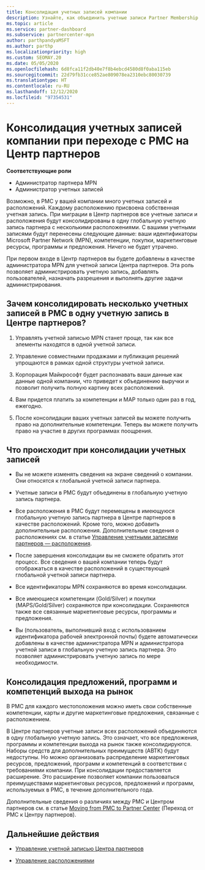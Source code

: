 ```yaml
---
title: Консолидация учетных записей компании
description: Узнайте, как объединить учетные записи Partner Membership Center (PMC) в одну учетную запись в Центре партнеров. Относится к переходу с PMC на Центр партнеров.
ms.topic: article
ms.service: partner-dashboard
ms.subservice: partnercenter-mpn
author: parthpandyaMSFT
ms.author: parthp
ms.localizationpriority: high
ms.custom: SEOMAY.20
ms.date: 05/05/2020
ms.openlocfilehash: 6d8fca11f2db40e7f8b4ebcd4580d8f0aba115eb
ms.sourcegitcommit: 22d79fb31cce852ae809078ea2310ebc80030739
ms.translationtype: HT
ms.contentlocale: ru-RU
ms.lasthandoff: 12/12/2020
ms.locfileid: "97354531"
---
```

# <a name="consolidate-your-company-accounts-when-migrating-from-pmc-to-partner-center"></a>Консолидация учетных записей компании при переходе с PMC на Центр партнеров

**Соответствующие роли**

- Администратор партнера MPN
- Администратор учетных записей

Возможно, в PMC у вашей компании много учетных записей и расположений. Каждому расположению присвоена собственная учетная запись. При миграции в Центр партнеров все учетные записи и расположения будут консолидированы в одну глобальную учетную запись партнера с несколькими расположениями. С вашими учетными записями будут перенесены следующие данные: ваши идентификаторы Microsoft Partner Network (MPN), компетенции, покупки, маркетинговые ресурсы, программы и предложения. Ничего не будет утрачено.

При первом входе в Центр партнеров вы будете добавлены в качестве администратора MPN для учетной записи Центра партнеров. Эта роль позволяет администрировать учетную запись, добавлять пользователей, назначать разрешения и выполнять другие задачи администрирования.

## <a name="why-should-you-consolidate-your-multiple-accounts-in-pmc-into-one-account-in-partner-center"></a>Зачем консолидировать несколько учетных записей в PMC в одну учетную запись в Центре партнеров?

1. Управлять учетной записью MPN станет проще, так как все элементы находятся в одной учетной записи.

2. Управление совместными продажами и публикация решений упрощаются в рамках одной структуры учетной записи.

3. Корпорация Майкрософт будет распознавать ваши данные как данные одной компании, что приведет к объединению выручки и позволит получить полную картину всех расположений.  

4. Вам придется платить за компетенции и MAP только один раз в год, ежегодно.

5. После консолидации ваших учетных записей вы можете получить право на дополнительные компетенции. Теперь вы можете получить право на участие в других программах поощрения.

## <a name="what-happens-during-consolidation-of-accounts"></a>Что происходит при консолидации учетных записей

- Вы не можете изменять сведения на экране сведений о компании. Они относятся к глобальной учетной записи партнера.

- Учетные записи в PMC будут объединены в глобальную учетную запись партнера.

- Все расположения в PMC будут перемещены в имеющуюся глобальную учетную запись партнера в Центре партнеров в качестве расположений. Кроме того, можно добавить дополнительные расположения. Дополнительные сведения о расположениях см. в статье [Управление учетными записями партнеров — расположения](manage-locations.md).

- После завершения консолидации вы не сможете обратить этот процесс. Все сведения о вашей компании теперь будут отображаться в качестве расположений в существующей глобальной учетной записи партнера. 

- Все идентификаторы MPN сохраняются во время консолидации.

- Все имеющиеся компетенции (Gold/Silver) и покупки (MAPS/Gold/Silver) сохраняются при консолидации. Сохраняются также все связанные маркетинговые ресурсы, программы и предложения.

- Вы (пользователь, выполнивший вход с использованием идентификатора рабочей электронной почты) будете автоматически добавлены в качестве администратора MPN и администратора учетной записи в глобальную учетную запись партнера. Это позволяет администрировать учетную запись по мере необходимости.

## <a name="consolidating-your-go-to-market-offers-programs-and-competencies"></a>Консолидация предложений, программ и компетенций выхода на рынок

В PMC для каждого местоположения можно иметь свои собственные компетенции, карты и другие маркетинговые предложения, связанные с расположением.

В Центре партнеров учетные записи всех расположений объединяются в одну глобальную учетную запись. Это означает, что все предложения, программы и компетенции выхода на рынок также консолидируются. Наборы средств для дополнительных преимуществ (ABTK) будут недоступны. Но можно организовать распределение маркетинговых ресурсов, предложений, программ и компетенций в соответствии с требованиями компании. При консолидации предоставляется расширение. Это расширение позволяет компании пользоваться преимуществами маркетинговых ресурсов, предложений и программ, используемых в PMC, в течение дополнительного года.

Дополнительные сведения о различиях между PMC и Центром партнеров см. в статье [Moving from PMC to Partner Center](guide-to-migration.md) (Переход от PMC к Центру партнеров).

## <a name="next-steps"></a>Дальнейшие действия

- [Управление учетной записью Центра партнеров](partner-center-account-setup.md)

- [Управление расположениями](manage-locations.md)
